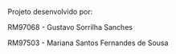 Projeto desenvolvido por:


 RM97068 - Gustavo Sorrilha Sanches

 
 RM97503 - Mariana Santos Fernandes de Sousa
